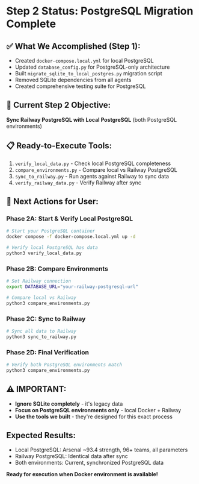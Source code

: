 # Step 2 Status: PostgreSQL Migration Complete

## ✅ What We Accomplished (Step 1):
- Created `docker-compose.local.yml` for local PostgreSQL
- Updated `database_config.py` for PostgreSQL-only architecture  
- Built `migrate_sqlite_to_local_postgres.py` migration script
- Removed SQLite dependencies from all agents
- Created comprehensive testing suite for PostgreSQL

## 🎯 Current Step 2 Objective:
**Sync Railway PostgreSQL with Local PostgreSQL** (both PostgreSQL environments)

## 📋 Ready-to-Execute Tools:
1. `verify_local_data.py` - Check local PostgreSQL completeness
2. `compare_environments.py` - Compare local vs Railway PostgreSQL  
3. `sync_to_railway.py` - Run agents against Railway to sync data
4. `verify_railway_data.py` - Verify Railway after sync

## 🚀 Next Actions for User:

### Phase 2A: Start & Verify Local PostgreSQL
```bash
# Start your PostgreSQL container
docker compose -f docker-compose.local.yml up -d

# Verify local PostgreSQL has data
python3 verify_local_data.py
```

### Phase 2B: Compare Environments  
```bash
# Set Railway connection
export DATABASE_URL="your-railway-postgresql-url"

# Compare local vs Railway
python3 compare_environments.py
```

### Phase 2C: Sync to Railway
```bash
# Sync all data to Railway
python3 sync_to_railway.py
```

### Phase 2D: Final Verification
```bash
# Verify both PostgreSQL environments match
python3 compare_environments.py
```

## ⚠️ IMPORTANT: 
- **Ignore SQLite completely** - it's legacy data
- **Focus on PostgreSQL environments only** - local Docker + Railway
- **Use the tools we built** - they're designed for this exact process

## Expected Results:
- Local PostgreSQL: Arsenal ~93.4 strength, 96+ teams, all parameters
- Railway PostgreSQL: Identical data after sync
- Both environments: Current, synchronized PostgreSQL data

**Ready for execution when Docker environment is available!**